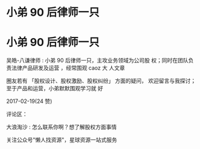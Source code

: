 # 小弟 90 后律师一只

# 小弟 90 后律师一只

吴皓-八谦律师 : 小弟 90 后律师一只，主攻业务领域为公司股 权；同时在团队负责法律产品研发及运营 ，经常围观 caoz 大 人文章

圈友若有 「股权设计、股权激励、股权纠纷」 方面的疑问， 欢迎留言与我探讨；至于产品和运营，小弟默默围观学习就 好

2017-02-19(24 赞)

评论区：

大浪淘沙 : 怎么联系你啊？想了解股权方面事情

关注公众号"懒人找资源"，星球资源一站式服务